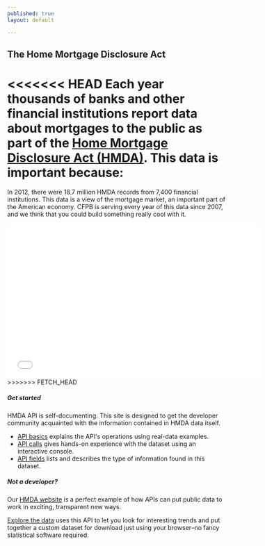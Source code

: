 ```yaml
---
published: true
layout: default

---
```


## The Home Mortgage Disclosure Act

<<<<<<< HEAD
Each year thousands of banks and other financial institutions report data about mortgages to the public as part of the [Home Mortgage Disclosure Act (HMDA)](http://www.consumerfinance.gov/hmda/#video). This data is important because:
=======
In 2012, there were 18.7 million HMDA records from 7,400 financial institutions. This data is a view of the mortgage market, an important part of the American economy. CFPB is serving every year of this data since 2007, and we think that you could build something really cool with it. 

<iframe width="580" height="356" src="//www.youtube.com/embed/wR9Tsdqgmuk" frameborder="0" allowfullscreen="allowfullscreen"> </iframe>
>>>>>>> FETCH_HEAD

##### Get started

HMDA API is self-documenting. This site is designed to get the developer community acquainted with the information contained in HMDA data itself.

- [API basics](basics.html) explains the API's operations using real-data examples.
- [API calls](console/) gives hands-on experience with the dataset using an interactive console.
- [API fields](fields.html) lists and describes the type of information found in this dataset.

##### Not a developer?

Our [HMDA website](http://www.consumerfinance.gov/hmda) is a perfect example of how APIs can put public data to work in exciting, transparent new ways.

[Explore the data](http://www.consumerfinance.gov/hmda/explore) uses this API to let you look for interesting trends and put together a custom dataset for download just using your browser–no fancy statistical software required.

<body id="overview"></body>
